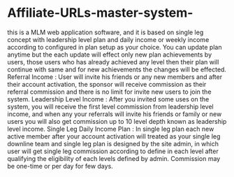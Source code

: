 # Affiliate-URLs-master-system-
this is a MLM web application software, and it is based on single leg concept with leadership level plan and daily income or weekly income according to configured in plan setup as your choice. You can update plan anytime but the each update will effect only new plan achievements by users, those users who has already achieved any level then their plan will continue with same and for new achievements the changes will be effected.  Referral Income : User will invite his friends or any new members and after their account activation, the sponsor will receive commission as their referral commission and there is no limit for invite new users to join the system.  Leadership Level Income : After you invited some uses on the system, you will receive the first level commission from leadership level income, and when any your referrals will invite his friends or family or new users you will also get commission up to 10 level depth known as leadership level income.  Single Leg Daily Income Plan : In single leg plan each new active member after your account activation will treated as your single leg downline team and single leg plan is designed by the site admin, in which user will get single leg commission according to define in each level after qualifying the eligibility of each levels defined by admin. Commission may be one-time or per day for few days.
